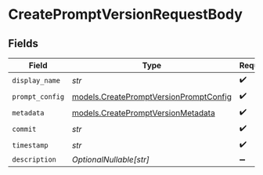 # CreatePromptVersionRequestBody


## Fields

| Field                                                                                  | Type                                                                                   | Required                                                                               | Description                                                                            |
| -------------------------------------------------------------------------------------- | -------------------------------------------------------------------------------------- | -------------------------------------------------------------------------------------- | -------------------------------------------------------------------------------------- |
| `display_name`                                                                         | *str*                                                                                  | :heavy_check_mark:                                                                     | N/A                                                                                    |
| `prompt_config`                                                                        | [models.CreatePromptVersionPromptConfig](../models/createpromptversionpromptconfig.md) | :heavy_check_mark:                                                                     | N/A                                                                                    |
| `metadata`                                                                             | [models.CreatePromptVersionMetadata](../models/createpromptversionmetadata.md)         | :heavy_check_mark:                                                                     | N/A                                                                                    |
| `commit`                                                                               | *str*                                                                                  | :heavy_check_mark:                                                                     | N/A                                                                                    |
| `timestamp`                                                                            | *str*                                                                                  | :heavy_check_mark:                                                                     | N/A                                                                                    |
| `description`                                                                          | *OptionalNullable[str]*                                                                | :heavy_minus_sign:                                                                     | N/A                                                                                    |